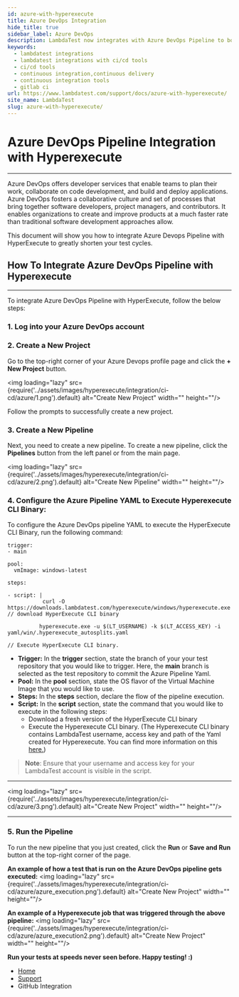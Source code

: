 ```yaml
---
id: azure-with-hyperexecute
title: Azure DevOps Integration
hide_title: true
sidebar_label: Azure DevOps
description: LambdaTest now integrates with Azure DevOps Pipeline to boost your go-to market delivery. Perform automated cross browser testing with LambdaTest to ensure your development code renders seamlessly through an online Selenium grid providing 3000+ real browsers running through machines.
keywords:
  - lambdatest integrations
  - lambdatest integrations with ci/cd tools
  - ci/cd tools
  - continuous integration,continuous delivery
  - continuous integration tools
  - gitlab ci
url: https://www.lambdatest.com/support/docs/azure-with-hyperexecute/
site_name: LambdaTest
slug: azure-with-hyperexecute/
---
```


<script type="application/ld+json"
      dangerouslySetInnerHTML={{ __html: JSON.stringify({
       "@context": "https://schema.org",
        "@type": "BreadcrumbList",
        "itemListElement": [{
          "@type": "ListItem",
          "position": 1,
          "name": "LambdaTest",
          "item": "https://www.lambdatest.com"
        },{
          "@type": "ListItem",
          "position": 2,
          "name": "Support",
          "item": "https://www.lambdatest.com/support/docs/"
        },{
          "@type": "ListItem",
          "position": 3,
          "name": "Azure Devops Integration",
          "item": "https://www.lambdatest.com/support/docs/azure-with-hyperexecute/"
        }]
      })
    }}
></script>

# Azure DevOps Pipeline Integration with Hyperexecute
* * *

Azure DevOps offers developer services that enable teams to plan their work, collaborate on code development, and build and deploy applications. Azure DevOps fosters a collaborative culture and set of processes that bring together software developers, project managers, and contributors. It enables organizations to create and improve products at a much faster rate than traditional software development approaches allow.

<div className="ytframe"> 
<div className="youtube" data-embed="0Nzrfjcqymw">
    <div className="play-button"></div>
</div>
</div>

This document will show you how to integrate Azure Devops Pipeline with HyperExecute to greatly shorten your test cycles.

## How To Integrate Azure DevOps Pipeline with Hyperexecute

***

To integrate Azure DevOps Pipeline with HyperExecute, follow the below steps: 
### 1. Log into your Azure DevOps account

### 2. Create a New Project
 Go to the top-right corner of your Azure Devops profile page and click the **+ New Project** button.

<img loading="lazy" src={require('../assets/images/hyperexecute/integration/ci-cd/azure/1.png').default} alt="Create New Project" width="" height=""/>

Follow the prompts to successfully create a new project.

### 3. Create a New Pipeline

Next, you need to create a new pipeline. To create a new pipeline, click the **Pipelines** button from the left panel or from the main page.

<img loading="lazy" src={require('../assets/images/hyperexecute/integration/ci-cd/azure/2.png').default} alt="Create New Pipeline" width="" height=""/>

### 4. Configure the Azure Pipeline YAML to Execute Hyperexecute CLI Binary:

To configure the Azure DevOps pipeline YAML to execute the HyperExecute CLI Binary, run the following command: 

```
trigger:
- main

pool:
  vmImage: windows-latest
  
steps: 
   
- script: |
           curl -O https://downloads.lambdatest.com/hyperexecute/windows/hyperexecute.exe 
// download HyperExecute CLI binary 
           
          hyperexecute.exe -u $(LT_USERNAME) -k $(LT_ACCESS_KEY) -i yaml/win/.hyperexecute_autosplits.yaml

// Execute HyperExecute CLI binary. 
```

- **Trigger:** In the **trigger** section, state the branch of your your test repository that you would like to trigger.
Here, the **main** branch is selected as the test repository to commit the Azure Pipeline Yaml.
- **Pool:** In the **pool** section, state the OS flavor of the Virtual Machine Image that you would like to use.
- **Steps:** In the **steps** section, declare the flow of the pipeline execution. 
- **Script:** In the **script** section, state the command that you would like to execute in the following steps: 
    - Download a fresh version of the HyperExecute CLI binary
    - Execute the Hyperexecute CLI binary. (The Hyperexecute CLI binary contains LambdaTest username, access key and path   of the Yaml created for Hyperexecute. You can find more information on this [here.](https://www.lambdatest.com/support/docs/hyperexecute-cli-run-tests-on-hyperexecute-grid))

> **Note**: Ensure that your username and access key for your LambdaTest account is visible in the script. 

***

<img loading="lazy" src={require('../assets/images/hyperexecute/integration/ci-cd/azure/3.png').default} alt="Create New Project" width="" height=""/>

***

### 5. Run the Pipeline
To run the new pipeline that you just created, click the **Run** or **Save and Run** button at the top-right corner of the page.


<p></p>

**An example of how a test that is run on the Azure DevOps pipeline gets executed:**
<img loading="lazy" src={require('../assets/images/hyperexecute/integration/ci-cd/azure/azure_execution.png').default} alt="Create New Project" width="" height=""/>

<p></p>

**An example of a Hyperexecute job that was triggered through the above pipeline:**
<img loading="lazy" src={require('../assets/images/hyperexecute/integration/ci-cd/azure/azure_execution2.png').default} alt="Create New Project" width="" height=""/>


>
**Run your tests at speeds never seen before. Happy testing! :)**

<nav aria-label="breadcrumbs">
  <ul className="breadcrumbs">
    <li className="breadcrumbs__item">
      <a className="breadcrumbs__link" href="https://www.lambdatest.com">
        Home
      </a>
    </li>
    <li className="breadcrumbs__item">
      <a className="breadcrumbs__link" target="_self" href="https://www.lambdatest.com/support/docs/">
        Support
      </a>
    </li>
    <li className="breadcrumbs__item breadcrumbs__item--active">
      <span className="breadcrumbs__link">
        GitHub Integration
      </span>
    </li>
  </ul>
</nav>